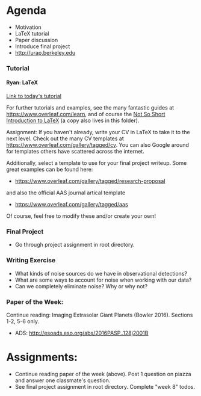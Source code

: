 
# Agenda
- Motivation
- LaTeX tutorial
- Paper discussion
- Introduce final project
- http://urap.berkeley.edu

### Tutorial
#### Ryan: LaTeX

[Link to today's tutorial](https://github.com/howardisaacson/Intro-to-Astro-2019/blob/master/Week8_latex/LaTeX%20Tutorial/LaTeX_tutorial.pdf)

For further tutorials and examples, see the many fantastic guides at https://www.overleaf.com/learn, and of course the [Not So Short Introduction to LaTeX](https://tobi.oetiker.ch/lshort/lshort-letter.pdf) (a copy also lives in this folder).

Assignment: If you haven't already, write your CV in LaTeX to take it to the next level. Check out
the many CV templates at https://www.overleaf.com/gallery/tagged/cv. You can also Google around for
templates others have scattered across the internet.

Additionally, select a template to use for your final project writeup. Some great examples can be
found here:

* https://www.overleaf.com/gallery/tagged/research-proposal
    
and also the official AAS journal artical template

* https://www.overleaf.com/gallery/tagged/aas

Of course, feel free to modify these and/or create your own!

### Final Project
* Go through project assignment in root directory.

### Writing Exercise
* What kinds of noise sources do we have in observational detections?
* What are some ways to account for noise when working with our data?
* Can we completely eliminate noise? Why or why not?

### Paper of the Week:
Continue reading: Imaging Extrasolar Giant Planets (Bowler 2016). Sections 1-2, 5-6 only.
 * ADS: http://esoads.eso.org/abs/2016PASP..128j2001B
 
# Assignments:
- Continue reading paper of the week (above). Post 1 question on piazza and answer one classmate's question.
- See final project assignment in root directory. Complete "week 8" todos.
